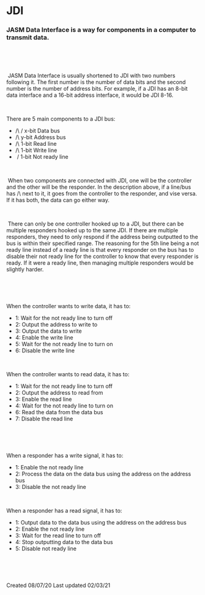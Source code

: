 # JDI

### JASM Data Interface is a way for components in a computer to transmit data.

<br />
<br />
<br />

​	JASM Data Interface is usually shortened to JDI with two numbers following it. The first number is the number of data bits and the second number is the number of address bits. For example, if a JDI has an 8-bit data interface and a 16-bit address interface, it would be JDI 8-16.

<br />

There are 5 main components to a JDI bus:

- /\  \/  x-bit Data bus
- /\       y-bit Address bus
- /\       1-bit Read line
- /\       1-bit Write line
- ​     \/  1-bit Not ready line

<br />

​	When two components are connected with JDI, one will be the controller and the other will be the responder. In the description above, if a line/bus has /\ next to it, it goes from the controller to the responder, and vise versa. If it has both, the data can go either way.

<br />

​	There can only be one controller hooked up to a JDI, but there can be multiple responders hooked up to the same JDI. If there are multiple responders, they need to only respond if the address being outputted to the bus is within their specified range. The reasoning for the 5th line being a not ready line instead of a ready line is that every responder on the bus has to disable their not ready line for the controller to know that every responder is ready. If it were a ready line, then managing multiple responders would be slightly harder.

<br />
<br />
<br />

When the controller wants to write data, it has to:

- 1: Wait for the not ready line to turn off
- 2: Output the address to write to
- 3: Output the data to write
- 4: Enable the write line
- 5: Wait for the not ready line to turn on
- 6: Disable the write line

<br />

When the controller wants to read data, it has to:

- 1: Wait for the not ready line to turn off
- 2: Output the address to read from
- 3: Enable the read line
- 4: Wait for the not ready line to turn on
- 6: Read the data from the data bus
- 7: Disable the read line

<br />
<br />
<br />

When a responder has a write signal, it has to:

- 1: Enable the not ready line
- 2: Process the data on the data bus using the address on the address bus
- 3: Disable the not ready line

<br />

When a responder has a read signal, it has to:

- 1: Output data to the data bus using the address on the address bus
- 2: Enable the not ready line
- 3: Wait for the read line to turn off
- 4: Stop outputting data to the data bus
- 5: Disable not ready line

<br />
<br />
<br />

Created 08/07/20
Last updated 02/03/21